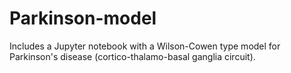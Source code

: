 # Parkinson-model
Includes a Jupyter notebook with a Wilson-Cowen type model for Parkinson's disease (cortico-thalamo-basal ganglia circuit).
